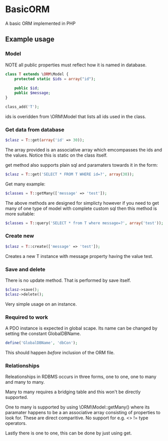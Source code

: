 BasicORM
========

A basic ORM implemented in PHP

Example usage
----------

### Model

NOTE all public properties must reflect how it is named in database.

```php
class T extends \ORM\Model {
    protected static $ids = array("id");
    
    public $id;
    public $message;
}

class_add('T');
```

ids is overidden from \ORM\Model that lists all ids used in the class.

### Get data from database

```php
$clasz = T::get(array('id' => 30));
```
The array provided is an associative array which emcompasses the ids and the values.
Notice this is static on the class itself.

get method also supports plain sql and paramaters towards it in the form:
```php
$clasz = T::get('SELECT * FROM T WHERE id=?', array(30));
```

Get many example:
```php
$classes = T::getMany(['message' => 'test']);
```

The above methods are designed for simplicty however if you need to get many of one type of model with complete custom sql then this method is more suitable:
```php
$classes = T::query('SELECT * from T where message=?', array('test'));
```

### Create new

```php
$clasz = T::create(['message' => 'test']);
```
Creates a new T instance with message property having the value test.

### Save and delete

There is no update method. That is performed by save itself.

```php
$clasz->save();
$clasz->delete();
```
Very simple usage on an instance.

### Required to work
A PDO instance is expected in global scape.
Its name can be changed by setting the constant GlobalDBName.
```php
define('GlobalDBName', 'dbCon');
```
This should happen _before_ inclusion of the ORM file.

### Relationships
Releationships in RDBMS occurs in three forms, one to one, one to many and many to many.

Many to many requires a bridging table and this won't be directly supported.

One to many is supported by using \ORM\Model::getMany() where its paramater happens to be a an associative array consisting of properties to look for.
These are direct comparitive. No support for e.g. <> != type operators.

Lastly there is one to one, this can be done by just using get.
